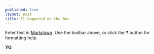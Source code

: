 ```yaml
---
published: true
layout: post
title: It Happened on the Bus
---
```

Enter text in [Markdown](http://daringfireball.net/projects/markdown/). Use the toolbar above, or click the **?** button for formatting help.


<b> YO </b>
